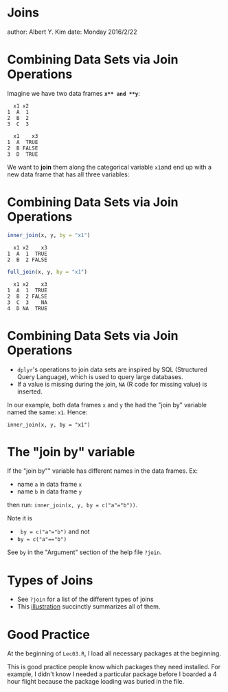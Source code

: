 Joins
========================================================
author: Albert Y. Kim
date: Monday 2016/2/22





Combining Data Sets via Join Operations
========================================================
Imagine we have two data frames **`x** and **y`**:


```
  x1 x2
1  A  1
2  B  2
3  C  3
```

```
  x1    x3
1  A  TRUE
2  B FALSE
3  D  TRUE
```

We want to **join** them along the categorical variable `x1`and end up with a
new data frame that has all three variables:



Combining Data Sets via Join Operations
========================================================


```r
inner_join(x, y, by = "x1")
```

```
  x1 x2    x3
1  A  1  TRUE
2  B  2 FALSE
```

```r
full_join(x, y, by = "x1")
```

```
  x1 x2    x3
1  A  1  TRUE
2  B  2 FALSE
3  C  3    NA
4  D NA  TRUE
```



Combining Data Sets via Join Operations
========================================================

* `dplyr`'s operations to join data sets are inspired by SQL (Structured Query
Language), which is used to query large databases.
* If a value is missing during the join, `NA` (R code for missing value) is
inserted.

In our example, both data frames `x` and `y` the had the "join by" variable
named the same: `x1`. Hence:

```
inner_join(x, y, by = "x1")
```



The "join by" variable
========================================================

If the "join by"" variable has different names in the data frames.  Ex:

* name `a` in data frame `x`
* name `b` in data frame `y`

then run:  `inner_join(x, y, by = c("a"="b"))`. 

Note it is

* ` by = c("a"="b")` and not
* `by = c("a"=="b")`

See `by` in the "Argument" section of the help file `?join`.



Types of Joins
========================================================

* See `?join` for a list of the different types of joins
* This
[illustration](https://twitter.com/yutannihilation/status/551572539697143808)
succinctly summarizes all of them.



Good Practice
========================================================

At the beginning of `Lec03.R`, I load all necessary packages at the beginning.

This is good practice people know which packages they need 
installed. For example, I didn't know I needed a particular package before I 
boarded a 4 hour flight because the package loading was buried in
the file.








